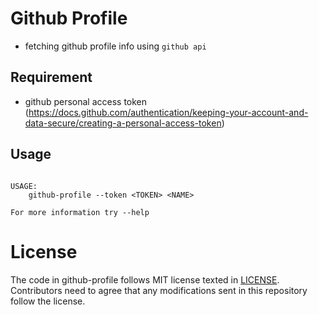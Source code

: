 # Github Profile
 - fetching github profile info using `github api`

## Requirement
 - github personal access token (https://docs.github.com/authentication/keeping-your-account-and-data-secure/creating-a-personal-access-token)
 
## Usage

```shell

USAGE:
    github-profile --token <TOKEN> <NAME>

For more information try --help
```

# License

The code in github-profile follows MIT license texted in [LICENSE](./LICENSE).
Contributors need to agree that any modifications sent in this repository follow the license.
